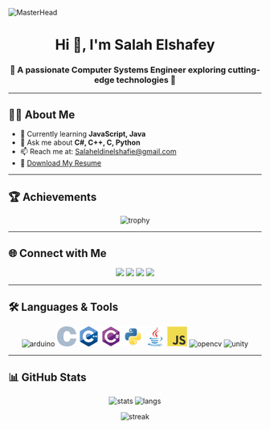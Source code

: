 <!-- Master Head -->
![MasterHead](https://raw.githubusercontent.com/abhisheknaiidu/abhisheknaiidu/master/code.gif)

<h1 align="center">Hi 👋, I'm Salah Elshafey</h1>
<h3 align="center">🚀 A passionate Computer Systems Engineer exploring cutting-edge technologies 🚀</h3>

---

## 👨‍💻 About Me
- 🌱 Currently learning **JavaScript, Java**  
- 💬 Ask me about **C#, C++, C, Python**  
- 📫 Reach me at: [Salaheldinelshafie@gmail.com](mailto:Salaheldinelshafie@gmail.com)  
- 💾 [Download My Resume](https://drive.google.com/file/d/1Vv9GS6_QjldfRYYANVyX-hqmCcank_7z/view?usp=sharing)  

---

## 🏆 Achievements
<p align="center">
  <img src="https://github-profile-trophy.vercel.app/?username=salahelshafey&theme=algolia&row=1&column=6" alt="trophy"/>
</p>

---

## 🌐 Connect with Me
<p align="center">
  <a href="https://twitter.com/salah_elshafie" target="blank"><img src="https://img.shields.io/badge/Twitter-1DA1F2?style=for-the-badge&logo=twitter&logoColor=white"/></a>
  <a href="https://www.linkedin.com/in/salah-elshafey/" target="blank"><img src="https://img.shields.io/badge/LinkedIn-0077B5?style=for-the-badge&logo=linkedin&logoColor=white"/></a>
  <a href="https://fb.com/salah.cx" target="blank"><img src="https://img.shields.io/badge/Facebook-1877F2?style=for-the-badge&logo=facebook&logoColor=white"/></a>
  <a href="mailto:Salaheldinelshafie@gmail.com" target="blank"><img src="https://img.shields.io/badge/Gmail-D14836?style=for-the-badge&logo=gmail&logoColor=white"/></a>
</p>

---

## 🛠️ Languages & Tools
<p align="center">
  <img src="https://cdn.worldvectorlogo.com/logos/arduino-1.svg" alt="arduino" width="40" height="40"/>
  <img src="https://raw.githubusercontent.com/devicons/devicon/master/icons/c/c-original.svg" alt="c" width="40" height="40"/>
  <img src="https://raw.githubusercontent.com/devicons/devicon/master/icons/cplusplus/cplusplus-original.svg" alt="cplusplus" width="40" height="40"/>
  <img src="https://raw.githubusercontent.com/devicons/devicon/master/icons/csharp/csharp-original.svg" alt="csharp" width="40" height="40"/>
  <img src="https://raw.githubusercontent.com/devicons/devicon/master/icons/python/python-original.svg" alt="python" width="40" height="40"/>
  <img src="https://raw.githubusercontent.com/devicons/devicon/master/icons/java/java-original.svg" alt="java" width="40" height="40"/>
  <img src="https://raw.githubusercontent.com/devicons/devicon/master/icons/javascript/javascript-original.svg" alt="javascript" width="40" height="40"/>
  <img src="https://www.vectorlogo.zone/logos/opencv/opencv-icon.svg" alt="opencv" width="40" height="40"/>
  <img src="https://www.vectorlogo.zone/logos/unity3d/unity3d-icon.svg" alt="unity" width="40" height="40"/>
</p>

---

## 📊 GitHub Stats
<p align="center">
  <img src="https://github-readme-stats.vercel.app/api?username=salahelshafey&show_icons=true&theme=tokyonight" alt="stats" height="165"/>
  <img src="https://github-readme-stats.vercel.app/api/top-langs/?username=salahelshafey&layout=compact&theme=tokyonight" alt="langs" height="165"/>
</p>

<p align="center">
  <img src="https://github-readme-streak-stats.herokuapp.com?user=salahelshafey&theme=tokyonight" alt="streak"/>
</p>
